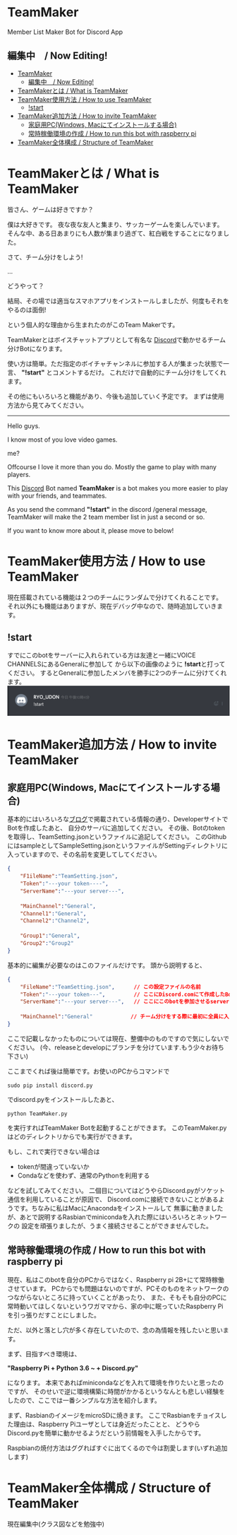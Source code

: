 # TeamMaker
Member List Maker Bot for Discord App

編集中　/ Now Editing!
-------------------------

- [TeamMaker](#teammaker)
  - [編集中　/ Now Editing!](#%E7%B7%A8%E9%9B%86%E4%B8%AD--now-editing)
- [TeamMakerとは / What is TeamMaker](#teammaker%E3%81%A8%E3%81%AF--what-is-teammaker)
- [TeamMaker使用方法 / How to use TeamMaker](#teammaker%E4%BD%BF%E7%94%A8%E6%96%B9%E6%B3%95--how-to-use-teammaker)
  - [!start](#start)
- [TeamMaker追加方法 / How to invite TeamMaker](#teammaker%E8%BF%BD%E5%8A%A0%E6%96%B9%E6%B3%95--how-to-invite-teammaker)
  - [家庭用PC(Windows, Macにてインストールする場合)](#%E5%AE%B6%E5%BA%AD%E7%94%A8pcwindows-mac%E3%81%AB%E3%81%A6%E3%82%A4%E3%83%B3%E3%82%B9%E3%83%88%E3%83%BC%E3%83%AB%E3%81%99%E3%82%8B%E5%A0%B4%E5%90%88)
  - [常時稼働環境の作成 / How to run this bot with raspberry pi](#%E5%B8%B8%E6%99%82%E7%A8%BC%E5%83%8D%E7%92%B0%E5%A2%83%E3%81%AE%E4%BD%9C%E6%88%90--how-to-run-this-bot-with-raspberry-pi)
- [TeamMaker全体構成 / Structure of TeamMaker](#teammaker%E5%85%A8%E4%BD%93%E6%A7%8B%E6%88%90--structure-of-teammaker)

# TeamMakerとは / What is TeamMaker
皆さん、ゲームは好きですか？

僕は大好きです。
夜な夜な友人と集まり、サッカーゲームを楽しんでいます。
そんな中、ある日あまりにも人数が集まり過ぎて、紅白戦をすることになりました。

さて、チーム分けをしよう!

...

どうやって？

結局、その場では適当なスマホアプリをインストールしましたが、何度もそれをやるのは面倒!

という個人的な理由から生まれたのがこのTeam Makerです。

TeamMakerとはボイスチャットアプリとして有名な
[Discord](https://discordapp.com/)で動かせるチーム分けBotになります。

使い方は簡単。ただ指定のボイチャチャンネルに参加する人が集まった状態で一言、 **"!start"** とコメントするだけ。
これだけで自動的にチーム分けをしてくれます。

その他にもいろいろと機能があり、今後も追加していく予定です。
まずは使用方法から見てみてください。

-----------------------------------------------------------------------------

Hello guys.

I know most of you love video games.

me?

Offcourse I love it more than you do.
Mostly the game to play with many players.

This [Discord](https://discordapp.com/) Bot named
**TeamMaker** is a bot makes you more easier
to play with your friends, and teammates.

As you send the command **"!start"** in the discord
/general message, TeamMaker will make the 2 team member list
in just a second or so.

If you want to know more about it, please move to below!

# TeamMaker使用方法 / How to use TeamMaker
現在搭載されている機能は２つのチームにランダムで分けてくれることです。
それ以外にも機能はありますが、現在デバッグ中なので、随時追加していきます。

## !start
すでにこのbotをサーバーに入れられている方は友達と一緒にVOICE CHANNELSにあるGeneralに参加して
から以下の画像のように **!start**と打ってください。
するとGeneralに参加したメンバを勝手に2つのチームに分けてくれます。
![start](image/start.png)


# TeamMaker追加方法 / How to invite TeamMaker
## 家庭用PC(Windows, Macにてインストールする場合)
基本的にはいろいろな[ブログ](https://www.devdungeon.com/content/make-discord-bot-python)で掲載されている情報の通り、DeveloperサイトでBotを作成したあと、
自分のサーバに追加してください。
その後、Botのtokenを取得し、TeamSetting.jsonというファイルに追記してください。
このGithubにはsampleとしてSampleSetting.jsonというファイルがSettingディレクトリに
入っていますので、その名前を変更してしてください。

```json : SampleSetting.json
{
    "F1ileName":"TeamSetting.json",
    "Token":"---your token----",
    "ServerName":"---your server---",

    "MainChannel":"General",
    "Channel1":"General",
    "Channel2":"Channel2",

    "Group1":"General",
    "Group2":"Group2"
}
```

基本的に編集が必要なのはこのファイルだけです。
頭から説明すると、
```json
{
    "FileName":"TeamSetting.json",      // この設定ファイルの名前
    "Token":"---your token---",         // ここにDiscord.comにて作成したBotへのアクセスtokenを追加してください。
    "ServerName":"---your server---",   // ここにこのbotを参加させるserverの名前を入れてください。TeamMakerはこのサーバーのみを見に行きます

    "MainChannel":"General"            // チーム分けをする際に最初に全員に入っていてもらうvoice channnelです。
}
```
ここで記載しなかったものについては現在、整備中のものですので気にしないでください。
(今、releaseとdevelopにブランチを分けています.もう少々お待ち下さい)




ここまでくれば後は簡単です。お使いのPCからコマンドで

    sudo pip install discord.py

でdiscord.pyをインストールしたあと、

    python TeamMaker.py

を実行すればTeamMaker Botを起動することができます。
このTeamMaker.pyはどのディレクトリからでも実行ができます。

もし、これで実行できない場合は
* tokenが間違っていないか
* Condaなどを使わず、通常のPythonを利用する

などを試してみてください。
二個目についてはどうやらDiscord.pyがソケット通信を利用していることが原因で、
Discord.comに接続できないことがあるようです。ちなみに私はMacにAnacondaをインストールして
無事に動きましたが、あとで説明するRasbianでminicondaを入れた際にはいろいろとネットワークの
設定を頑張りましたが、うまく接続させることができませんでした。

## 常時稼働環境の作成 / How to run this bot with raspberry pi
現在、私はこのbotを自分のPCからではなく、Raspberry pi 2B+にて常時稼働させています。
PCからでも問題はないのですが、PCそのものをネットワークのつながらないところに持っていくことがあったり、
また、そもそも自分のPCに常時動いてほしくないというワガママから、家の中に眠っていたRaspberry Pi を引っ張りだすことにしました。

ただ、以外と落とし穴が多く存在していたので、念の為情報を残したいと思います。

まず、目指すべき環境は、

**"Raspberry Pi + Python 3.6 ~ + Discord.py"**

になります。
本来であればminicondaなどを入れて環境を作りたいと思ったのですが、
そのせいで逆に環境構築に時間がかかるというなんとも悲しい経験をしたので、ここでは一番シンプルな方法を紹介します。

まず、RasbianのイメージをmicroSDに焼きます。
ここでRasbianをチョイスした理由は、Raspberry Piユーザとしては身近だったことと、
どうやらDiscord.pyを簡単に動かせるようだという前情報を入手したからです。

Raspbianの焼付方法はググればすぐに出てくるので今は割愛します(いずれ追加します)



# TeamMaker全体構成 / Structure of TeamMaker

現在編集中(クラス図などを勉強中)


